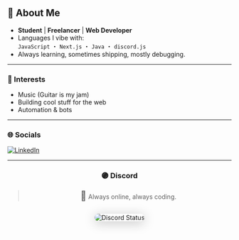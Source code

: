 ## 👋 About Me

- **Student** | **Freelancer** | **Web Developer**
- Languages I vibe with:  
  `JavaScript` ・ `Next.js` ・ `Java` ・ `discord.js`
- Always learning, sometimes shipping, mostly debugging.

---

### 🎸 Interests
- Music (Guitar is my jam)
- Building cool stuff for the web
- Automation & bots

---

### 🌐 Socials

[![LinkedIn](https://img.shields.io/badge/LinkedIn-theyash07-blue?logo=linkedin)](https://linkedin.com/in/theyash07)

---

<div align="center">

### 🟣 Discord  
> <span style="font-size:1.5em;">💬</span> Always online, always coding.

<img src="https://discord.c99.nl/widget/theme-3/848724317416325160.png" alt="Discord Status" style="border-radius:14px; box-shadow: 0 4px 24px #2224; margin: 1em auto;" />

</div>
